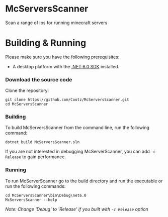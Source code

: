# McServersScanner

Scan a range of ips for running minecraft servers

# Building & Running

Please make sure you have the following prerequisites:

- A desktop platform with the [.NET 6.0 SDK](https://dotnet.microsoft.com/en-us/download/dotnet/6.0) installed.

### Download the source code

Clone the repository:

```shell
git clone https://github.com/Cootz/McServersScanner.git
cd McServersScanner
```

### Building

To build McServersScanner from the command line, run the following command:

```shell
dotnet build McServersScanner.sln
```

If you are not interested in debugging McServerScanner, you can add `-c Release` to gain performance.

### Running

To run McServerScanner go to the build directory and run the executable or run the following commands:

```shell
cd McServersScanner\bin\Debug\net6.0 
McServersScanner --help
```

*Note: Change 'Debug' to 'Release' if you built with `-c Release` option*
